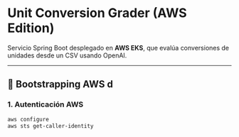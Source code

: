 # Unit Conversion Grader (AWS Edition)

Servicio Spring Boot desplegado en **AWS EKS**, que evalúa conversiones de unidades desde un CSV usando OpenAI.

---

## 🚀 Bootstrapping AWS d

### 1. Autenticación AWS
```bash
aws configure
aws sts get-caller-identity

